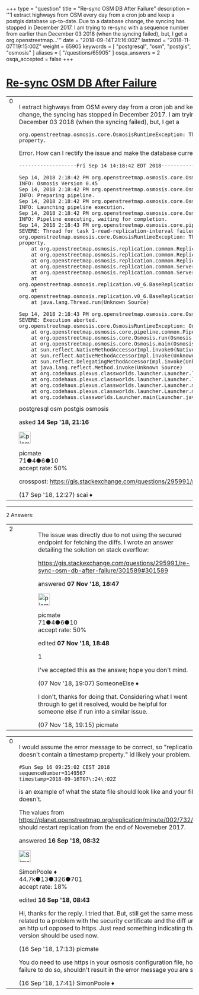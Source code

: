 +++
type = "question"
title = "Re-sync OSM DB After Failure"
description = '''I extract highways from OSM every day from a cron job and keep a postgis database up-to-date. Due to a database change, the syncing has stopped in December 2017. I am trying to re-sync with a sequence number from earlier than December 03 2018 (when the syncing failed), but, I get a org.openstreetmap...'''
date = "2018-09-14T21:16:00Z"
lastmod = "2018-11-07T19:15:00Z"
weight = 65905
keywords = [ "postgresql", "osm", "postgis", "osmosis" ]
aliases = [ "/questions/65905" ]
osqa_answers = 2
osqa_accepted = false
+++

<div class="headNormal">

# [Re-sync OSM DB After Failure](/questions/65905/re-sync-osm-db-after-failure)

</div>

<div id="main-body">

<div id="askform">

<table id="question-table" style="width:100%;">
<colgroup>
<col style="width: 50%" />
<col style="width: 50%" />
</colgroup>
<tbody>
<tr>
<td style="width: 30px; vertical-align: top"><div class="vote-buttons">
<span id="post-65905-upvote" class="ajax-command post-vote up" rel="nofollow" title="I like this post (click again to cancel)"> </span>
<div id="post-65905-score" class="post-score" title="current number of votes">
0
</div>
<span id="post-65905-downvote" class="ajax-command post-vote down" rel="nofollow" title="I dont like this post (click again to cancel)"> </span> <span id="favorite-mark" class="ajax-command favorite-mark" rel="nofollow" title="mark/unmark this question as favorite (click again to cancel)"> </span>
<div id="favorite-count" class="favorite-count">
&#10;</div>
</div></td>
<td><div id="item-right">
<div class="question-body">
<p>I extract highways from OSM every day from a cron job and keep a postgis database up-to-date. Due to a database change, the syncing has stopped in December 2017. I am trying to re-sync with a sequence number from earlier than December 03 2018 (when the syncing failed), but, I get a</p>
<pre><code>org.openstreetmap.osmosis.core.OsmosisRuntimeException: The replication state doesn&#39;t contain a timestamp property.</code></pre>
<p>Error. How can I rectify the issue and make the database current? Below is the failure:</p>
<pre><code>-------------------Fri Sep 14 14:18:42 EDT 2018----------------------
&#10;Sep 14, 2018 2:18:42 PM org.openstreetmap.osmosis.core.Osmosis run
INFO: Osmosis Version 0.45
Sep 14, 2018 2:18:42 PM org.openstreetmap.osmosis.core.Osmosis run
INFO: Preparing pipeline.
Sep 14, 2018 2:18:42 PM org.openstreetmap.osmosis.core.Osmosis run
INFO: Launching pipeline execution.
Sep 14, 2018 2:18:42 PM org.openstreetmap.osmosis.core.Osmosis run
INFO: Pipeline executing, waiting for completion.
Sep 14, 2018 2:18:43 PM org.openstreetmap.osmosis.core.pipeline.common.ActiveTaskManager waitForCompletion
SEVERE: Thread for task 1-read-replication-interval failed
org.openstreetmap.osmosis.core.OsmosisRuntimeException: The replication state doesn&#39;t contain a timestamp property.
    at org.openstreetmap.osmosis.replication.common.ReplicationState.loadProperty(ReplicationState.java:65)
    at org.openstreetmap.osmosis.replication.common.ReplicationState.load(ReplicationState.java:78)
    at org.openstreetmap.osmosis.replication.common.ReplicationState.&lt;init&gt;(ReplicationState.java:59)
    at org.openstreetmap.osmosis.replication.common.ServerStateReader.getServerState(ServerStateReader.java:108)
    at org.openstreetmap.osmosis.replication.common.ServerStateReader.getServerState(ServerStateReader.java:50)
    at org.openstreetmap.osmosis.replication.v0_6.BaseReplicationDownloader.runImpl(BaseReplicationDownloader.java:290)
    at org.openstreetmap.osmosis.replication.v0_6.BaseReplicationDownloader.run(BaseReplicationDownloader.java:383)
    at java.lang.Thread.run(Unknown Source)
&#10;Sep 14, 2018 2:18:43 PM org.openstreetmap.osmosis.core.Osmosis main
SEVERE: Execution aborted.
org.openstreetmap.osmosis.core.OsmosisRuntimeException: One or more tasks failed.
    at org.openstreetmap.osmosis.core.pipeline.common.Pipeline.waitForCompletion(Pipeline.java:146)
    at org.openstreetmap.osmosis.core.Osmosis.run(Osmosis.java:92)
    at org.openstreetmap.osmosis.core.Osmosis.main(Osmosis.java:37)
    at sun.reflect.NativeMethodAccessorImpl.invoke0(Native Method)
    at sun.reflect.NativeMethodAccessorImpl.invoke(Unknown Source)
    at sun.reflect.DelegatingMethodAccessorImpl.invoke(Unknown Source)
    at java.lang.reflect.Method.invoke(Unknown Source)
    at org.codehaus.plexus.classworlds.launcher.Launcher.launchStandard(Launcher.java:330)
    at org.codehaus.plexus.classworlds.launcher.Launcher.launch(Launcher.java:238)
    at org.codehaus.plexus.classworlds.launcher.Launcher.mainWithExitCode(Launcher.java:415)
    at org.codehaus.plexus.classworlds.launcher.Launcher.main(Launcher.java:356)
    at org.codehaus.classworlds.Launcher.main(Launcher.java:47)</code></pre>
</div>
<div id="question-tags" class="tags-container tags">
<span class="post-tag tag-link-postgresql" rel="tag" title="see questions tagged &#39;postgresql&#39;">postgresql</span> <span class="post-tag tag-link-osm" rel="tag" title="see questions tagged &#39;osm&#39;">osm</span> <span class="post-tag tag-link-postgis" rel="tag" title="see questions tagged &#39;postgis&#39;">postgis</span> <span class="post-tag tag-link-osmosis" rel="tag" title="see questions tagged &#39;osmosis&#39;">osmosis</span>
</div>
<div id="question-controls" class="post-controls">
&#10;</div>
<div class="post-update-info-container">
<div class="post-update-info post-update-info-user">
<p>asked <strong>14 Sep '18, 21:16</strong></p>
<img src="https://secure.gravatar.com/avatar/3fa98831cef96f8b9fb7530160338da7?s=32&amp;d=identicon&amp;r=g" class="gravatar" width="32" height="32" alt="picmate&#39;s gravatar image" />
<p><span>picmate</span><br />
<span class="score" title="71 reputation points">71</span><span title="4 badges"><span class="badge1">●</span><span class="badgecount">4</span></span><span title="6 badges"><span class="silver">●</span><span class="badgecount">6</span></span><span title="10 badges"><span class="bronze">●</span><span class="badgecount">10</span></span><br />
<span class="accept_rate" title="Rate of the user&#39;s accepted answers">accept rate:</span> <span title="picmate has one accepted answer">50%</span></p>
</div>
</div>
<div id="comments-container-65905" class="comments-container">
<span id="65936"></span>
<div id="comment-65936" class="comment">
<div id="post-65936-score" class="comment-score">
&#10;</div>
<div class="comment-text">
<p>crosspost: <a href="https://gis.stackexchange.com/questions/295991/re-sync-osm-db-after-failure">https://gis.stackexchange.com/questions/295991/re-sync-osm-db-after-failure</a></p>
</div>
<div id="comment-65936-info" class="comment-info">
<span class="comment-age">(17 Sep '18, 12:27)</span> <span class="comment-user userinfo">scai ♦</span>
</div>
</div>
</div>
<div id="comment-tools-65905" class="comment-tools">
&#10;</div>
<div class="clear">
&#10;</div>
<div id="comment-65905-form-container" class="comment-form-container">
&#10;</div>
<div class="clear">
&#10;</div>
</div></td>
</tr>
</tbody>
</table>

------------------------------------------------------------------------

<div class="tabBar">

<span id="sort-top"></span>

<div class="headQuestions">

2 Answers:

</div>

</div>

<span id="66715"></span>

<div id="answer-container-66715" class="answer accepted-answer answered-by-owner">

<table style="width:100%;">
<colgroup>
<col style="width: 50%" />
<col style="width: 50%" />
</colgroup>
<tbody>
<tr>
<td style="width: 30px; vertical-align: top"><div class="vote-buttons">
<span id="post-66715-upvote" class="ajax-command post-vote up" rel="nofollow" title="I like this post (click again to cancel)"> </span>
<div id="post-66715-score" class="post-score" title="current number of votes">
2
</div>
<span id="post-66715-downvote" class="ajax-command post-vote down" rel="nofollow" title="I dont like this post (click again to cancel)"> </span> <span class="accept-answer on" rel="nofollow" title="SomeoneElse has selected this answer as the correct answer"> </span>
</div></td>
<td><div class="item-right">
<div class="answer-body">
<p>The issue was directly due to not using the secured endpoint for fetching the diffs. I wrote an answer detailing the solution on stack overflow:</p>
<p><a href="https://gis.stackexchange.com/questions/295991/re-sync-osm-db-after-failure/301589#301589">https://gis.stackexchange.com/questions/295991/re-sync-osm-db-after-failure/301589#301589</a></p>
</div>
<div class="answer-controls post-controls">
&#10;</div>
<div class="post-update-info-container">
<div class="post-update-info post-update-info-user">
<p>answered <strong>07 Nov '18, 18:47</strong></p>
<img src="https://secure.gravatar.com/avatar/3fa98831cef96f8b9fb7530160338da7?s=32&amp;d=identicon&amp;r=g" class="gravatar" width="32" height="32" alt="picmate&#39;s gravatar image" />
<p><span>picmate</span><br />
<span class="score" title="71 reputation points">71</span><span title="4 badges"><span class="badge1">●</span><span class="badgecount">4</span></span><span title="6 badges"><span class="silver">●</span><span class="badgecount">6</span></span><span title="10 badges"><span class="bronze">●</span><span class="badgecount">10</span></span><br />
<span class="accept_rate" title="Rate of the user&#39;s accepted answers">accept rate:</span> <span title="picmate has one accepted answer">50%</span></p>
</div>
<div class="post-update-info post-update-info-edited">
<p><span> edited <strong>07 Nov '18, 18:48</strong> </span></p>
</div>
</div>
<div id="comments-container-66715" class="comments-container">
<span id="66716"></span>
<div id="comment-66716" class="comment">
<div id="post-66716-score" class="comment-score">
1
</div>
<div class="comment-text">
<p>I've accepted this as the answe; hope you don't mind.</p>
</div>
<div id="comment-66716-info" class="comment-info">
<span class="comment-age">(07 Nov '18, 19:07)</span> <span class="comment-user userinfo">SomeoneElse ♦</span>
</div>
</div>
<span id="66717"></span>
<div id="comment-66717" class="comment">
<div id="post-66717-score" class="comment-score">
&#10;</div>
<div class="comment-text">
<p>I don't, thanks for doing that. Considering what I went through to get it resolved, would be helpful for someone else if run into a similar issue.</p>
</div>
<div id="comment-66717-info" class="comment-info">
<span class="comment-age">(07 Nov '18, 19:15)</span> <span class="comment-user userinfo">picmate</span>
</div>
</div>
</div>
<div id="comment-tools-66715" class="comment-tools">
&#10;</div>
<div class="clear">
&#10;</div>
<div id="comment-66715-form-container" class="comment-form-container">
&#10;</div>
<div class="clear">
&#10;</div>
</div></td>
</tr>
</tbody>
</table>

</div>

<span id="65913"></span>

<div id="answer-container-65913" class="answer">

<table style="width:100%;">
<colgroup>
<col style="width: 50%" />
<col style="width: 50%" />
</colgroup>
<tbody>
<tr>
<td style="width: 30px; vertical-align: top"><div class="vote-buttons">
<span id="post-65913-upvote" class="ajax-command post-vote up" rel="nofollow" title="I like this post (click again to cancel)"> </span>
<div id="post-65913-score" class="post-score" title="current number of votes">
0
</div>
<span id="post-65913-downvote" class="ajax-command post-vote down" rel="nofollow" title="I dont like this post (click again to cancel)"> </span>
</div></td>
<td><div class="item-right">
<div class="answer-body">
<p>I would assume the error message to be correct, so "replication state doesn't contain a timestamp property." id likely your problem.</p>
<pre><code>#Sun Sep 16 09:25:02 CEST 2018
sequenceNumber=3149567
timestamp=2018-09-16T07\:24\:02Z</code></pre>
<p>is an example of what the state file should look like and your file probably doesn't.</p>
<p>The values from <a href="https://planet.openstreetmap.org/replication/minute/002/732/999.state.txt">https://planet.openstreetmap.org/replication/minute/002/732/999.state.txt</a> should restart replication from the end of Novemeber 2017.</p>
</div>
<div class="answer-controls post-controls">
&#10;</div>
<div class="post-update-info-container">
<div class="post-update-info post-update-info-user">
<p>answered <strong>16 Sep '18, 08:32</strong></p>
<img src="https://secure.gravatar.com/avatar/ad2513d6f8e3d709d576ace900c12fa5?s=32&amp;d=identicon&amp;r=g" class="gravatar" width="32" height="32" alt="SimonPoole&#39;s gravatar image" />
<p><span>SimonPoole ♦</span><br />
<span class="score" title="44667 reputation points"><span>44.7k</span></span><span title="13 badges"><span class="badge1">●</span><span class="badgecount">13</span></span><span title="326 badges"><span class="silver">●</span><span class="badgecount">326</span></span><span title="701 badges"><span class="bronze">●</span><span class="badgecount">701</span></span><br />
<span class="accept_rate" title="Rate of the user&#39;s accepted answers">accept rate:</span> <span title="SimonPoole has 209 accepted answers">18%</span></p>
</div>
<div class="post-update-info post-update-info-edited">
<p><span> edited <strong>16 Sep '18, 08:43</strong> </span></p>
</div>
</div>
<div id="comments-container-65913" class="comments-container">
<span id="65920"></span>
<div id="comment-65920" class="comment">
<div id="post-65920-score" class="comment-score">
&#10;</div>
<div class="comment-text">
<p>Hi, thanks for the reply. I tried that. But, still get the same message. Is this related to a problem with the security certificate and the diff url? I still use an http url opposed to https. Just read something indicating that the https version should be used now.</p>
</div>
<div id="comment-65920-info" class="comment-info">
<span class="comment-age">(16 Sep '18, 17:13)</span> <span class="comment-user userinfo">picmate</span>
</div>
</div>
<span id="65921"></span>
<div id="comment-65921" class="comment">
<div id="post-65921-score" class="comment-score">
&#10;</div>
<div class="comment-text">
<p>You do need to use https in your osmosis configuration file, however a failure to do so, shouldn't result in the error message you are seeing.</p>
</div>
<div id="comment-65921-info" class="comment-info">
<span class="comment-age">(16 Sep '18, 17:41)</span> <span class="comment-user userinfo">SimonPoole ♦</span>
</div>
</div>
</div>
<div id="comment-tools-65913" class="comment-tools">
&#10;</div>
<div class="clear">
&#10;</div>
<div id="comment-65913-form-container" class="comment-form-container">
&#10;</div>
<div class="clear">
&#10;</div>
</div></td>
</tr>
</tbody>
</table>

</div>

<div class="paginator-container-left">

</div>

</div>

</div>

